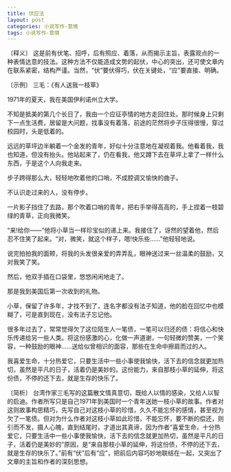 ```yaml
---
title: 伏应法
layout: post
categories: 小说写作-意境
tags: 小说写作-意境
---
```


〔释义〕 这是前有伏笔、招呼，后有照应、着落，从而揭示主旨，表露观点的一种表情达意的技法。这种方法不仅能造成文势的起伏，中心的突出，还可使文章内在联系紧密，结构严谨。当然，“伏”要伏得巧，伏在关键处，“应”要直接、明确。

〔示例〕 三毛：《有人送我一枝草》

1971年的夏天，我在美国伊利诺州立大学。

不知是抵美的第几个长日了，我由一个应征亭情的地方走回住处。那时候身上只剩下一点生活费，居留是大问题，找事没有着落，前途的茫然将步子压得很慢，穿过校园时，头是低着的。

远远的草坪边半躺着一个金发的青年，好似十分注意地在凝视着我。他看着我，我也知道，但没有抬头。他站起来了，仍在看我，他又蹲下去在草坪上拿了一样什么东西，于是这个人向我走来。

步子跨得那么大，轻轻地吹着他的口哨，不成腔调又愉快的曲子。

不认识走过来的人，没有停步。

一片影子挡住了去路，那个吹着口哨的青年，把右手举得高高的，手上捏着一枝碧绿的青草，正向我微笑。

“来!给你——”他将小草当一样珍宝似的递上来。我接住了，讶然的望着他，然后忍不住笑了起来。“对，微笑，就这个样子，嗯!快乐些……”他轻轻地说。

说完拍拍我的面颊，将我的头发很亲爱的弄弄乱，眼神送过来一丝温柔的鼓励，又对我笑了笑。

然后，他双手插在口袋里，悠悠闲闲地走了。

那是我到美国后第一次收到的礼物。

小草，保留了许多年，才找不到了，连名字都没有法子知道，他的脸在回忆中也模糊了，可是直到现在，没有法子忘记他。

很多年过去了，常常觉得欠了这位陌生人一笔债，一笔可以归还的债：将信心和快乐传递给另一些人类。将这份感激的心，化做一声道谢，一句轻微的赞美，一个笑容，一种鼓励的眼神……送给似曾相识的面容，那些在生命中擦肩而过的人。

我喜爱生命，十分热爱它，只要生活中一些小事使我愉快，活下去的信念就更加热切，虽然是平凡的日子，活着仍是美妙的。这份能力，来自那枝小草的延伸，将这份债，不停的还下去，就是生存的快乐了。

〔简析〕 台湾作家三毛写的这篇散文情真意切，既给人以情的感染，又给人以智的启迪。作者所写只是自己1971年到美国时一个青年送她一枝小草的故事。作者对这则故事构思精巧，先写自己对这枝小草的珍惜，久久不能忘怀的感情，甚至视为欠了一笔债。但对为什么作者对这枝小草如此珍惜，不能忘怀，要不断的偿还，则引而不发，摄人心魄，直到结尾时，才道出其真谛，因为作者“喜爱生命，十分热爱它，只要生活中一些小事使我愉快，活下去的信念就更加热切，虽然是平凡的日子，活着仍是美妙的”原因，是“来自那枝小草的延伸，将这份债，不停的还下去，就是生存的快乐了。”前有“伏”后有“应”，把前后内容巧妙地联结在一起，又突出了文章的主旨和作者的深刻思想。 
